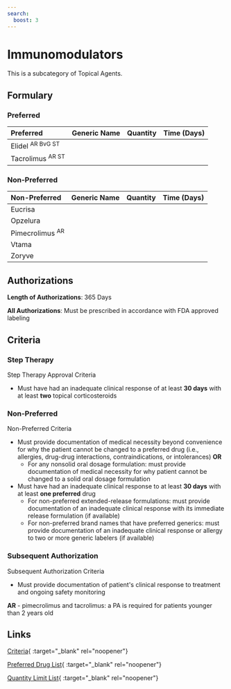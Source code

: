 ```yaml
---
search:
  boost: 3
---
```


# Immunomodulators

This is a subcategory of Topical Agents.

## Formulary

### Preferred

| Preferred                   | Generic Name | Quantity | Time (Days) |
|:----------------------------|:-------------|:--------:|:-----------:|
| Elidel <sup>AR BvG ST</sup> |              |          |             |
| Tacrolimus <sup>AR ST</sup> |              |          |             |

### Non-Preferred

| Non-Preferred              | Generic Name | Quantity | Time (Days) |
|:---------------------------|:-------------|:--------:|:-----------:|
| Eucrisa                    |              |          |             |
| Opzelura                   |              |          |             |
| Pimecrolimus <sup>AR</sup> |              |          |             |
| Vtama                      |              |          |             |
| Zoryve                     |              |          |             |

## Authorizations

**Length of Authorizations**: 365 Days

**All Authorizations**: Must be prescribed in accordance with FDA approved labeling

## Criteria

### Step Therapy

Step Therapy Approval Criteria

- Must have had an inadequate clinical response of at least **30 days** with at least **two** topical corticosteroids

### Non-Preferred

Non-Preferred Criteria

- Must provide documentation of medical necessity beyond convenience for why the patient cannot be changed to a preferred drug (i.e., allergies, drug-drug interactions, contraindications, or intolerances) **OR**
    - For any nonsolid oral dosage formulation: must provide documentation of medical necessity for why patient cannot be changed to a solid oral dosage formulation
- Must have had an inadequate clinical response to at least **30 days** with at least **one preferred** drug
    - For non-preferred extended-release formulations: must provide documentation of an inadequate clinical response with its immediate release formulation (if available)
    - For non-preferred brand names that have preferred generics: must provide documentation of an inadequate clinical response or allergy to two or more generic labelers (if available)

### Subsequent Authorization

Subsequent Authorization Criteria

- Must provide documentation of patient's clinical response to treatment and ongoing safety monitoring

**AR** - pimecrolimus and tacrolimus: a PA is required for patients younger than 2 years old

## Links

[Criteria](https://pharmacy.medicaid.ohio.gov/sites/default/files/20230401_UPDL_Criteria%20_APPROVED.pdf#page=104){ :target="_blank" rel="noopener"}

[Preferred Drug List](https://pharmacy.medicaid.ohio.gov/sites/default/files/20230401_UPDL_v7_Approved.pdf#page=33){ :target="_blank" rel="noopener"}

[Quantity Limit List](https://pharmacy.medicaid.ohio.gov/sites/default/files/20230101_Ohio_Medicaid_Quantity_Document_APPROVED.pdf){ :target="_blank" rel="noopener"}
